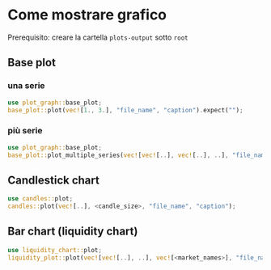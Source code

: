 # Come mostrare grafico
Prerequisito: creare la cartella `plots-output` sotto `root`

## Base plot

### una serie
```rust
use plot_graph::base_plot;
base_plot::plot(vec![1., 3.], "file_name", "caption").expect("");
```

### più serie
```rust
use plot_graph::base_plot;
base_plot::plot_multiple_series(vec![vec![..], vec![..], ..], "file_name", "caption").expect("");
```

## Candlestick chart
```rust
use candles::plot;
candles::plot(vec![..], <candle_size>, "file_name", "caption");
```


## Bar chart (liquidity chart)
```rust
use liquidity_chart::plot;
liquidity_plot::plot(vec![vec![..], ..], vec![<market_names>], "file_name", "caption");
```

